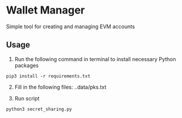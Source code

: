 # Wallet Manager
Simple tool for creating and managing EVM accounts


## Usage
1. Run the following command in terminal to install necessary Python packages

```
pip3 install -r requirements.txt
```

2. Fill in the following files:
   ..data/pks.txt

3. Run script
```
python3 secret_sharing.py
```
